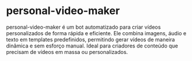 # personal-video-maker
personal-video-maker é um bot automatizado para criar vídeos personalizados de forma rápida e eficiente. Ele combina imagens, áudio e texto em templates predefinidos, permitindo gerar vídeos de maneira dinâmica e sem esforço manual. Ideal para criadores de conteúdo que precisam de vídeos em massa ou personalizados.
